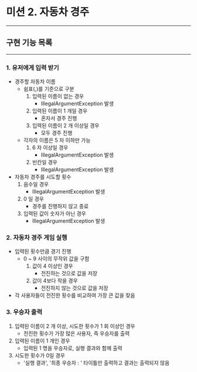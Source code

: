 # 미션 2. 자동차 경주

---

## 구현 기능 목록

---

### 1. 유저에게 입력 받기
- 경주할 자동차 이름
    - 쉼표(,)를 기준으로 구분
      1. 입력된 이름이 없는 경우
         - IllegalArgumentException 발생
      2. 입력된 이름이 1 개일 경우
         - 혼자서 경주 진행
      3. 입력된 이름이 2 개 이상일 경우
         - 모두 경주 진행
    - 각자의 이름은 5 자 이하만 가능
      1. 6 자 이상일 경우
         - IllegalArgumentException 발생
      2. 빈칸일 경우
         - IllegalArgumentException 발생
- 자동차 경주를 시도할 횟수
    1. 음수일 경우
       - IllegalArgumentException 발생
    2. 0 일 경우
       - 경주를 진행하지 않고 종료
    3. 입력된 값이 숫자가 아닌 경우
       - IllegalArgumentException 발생
  

### 2. 자동차 경주 게임 실행
- 입력된 횟수만큼 경기 진행
  - 0 ~ 9 사이의 무작위 값을 구함
    1. 값이 4 이상인 경우
        - 전진하는 것으로 값을 저장
    2. 값이 4보다 작을 경우
        - 전진하지 않는 것으로 값을 저장
- 각 사용자들이 전진한 횟수를 비교하여 가장 큰 값을 찾음

### 3. 우승자 출력
1. 입력된 이름이 2 개 이상, 시도한 횟수가 1 회 이상인 경우
   - 전진한 횟수가 가장 많은 사용자, 즉 우승자를 출력
2. 입력된 이름이 1 개인 경우
    - 입력된 1 명을 우승자로, 실행 결과와 함께 출력
3. 시도한 횟수가 0일 경우
    - '실행 결과', '최종 우승자 : ' 타이틀만 출력하고 결과는 출력되지 않음
